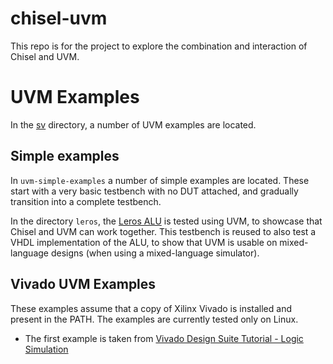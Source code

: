 # chisel-uvm

This repo is for the project to explore the combination and interaction of Chisel
and UVM.


# UVM Examples
In the [sv](sv) directory, a number of UVM examples are located. 
## Simple examples
 In `uvm-simple-examples` a number of simple examples are located. These start with a very basic testbench with no DUT attached, and gradually transition into a complete testbench.

In the directory `leros`, the [Leros ALU](src/main/scala/leros/AluAccu.scala) is tested using UVM, to showcase that Chisel and UVM can work together. This testbench is reused to also test a VHDL implementation of the ALU, to show that UVM is usable on mixed-language designs (when using a mixed-language simulator). 



## Vivado UVM Examples
These examples assume that a copy of Xilinx Vivado is installed and present in the PATH. The examples are currently tested only on Linux.
* The first example is taken from [Vivado Design Suite Tutorial - Logic Simulation](https://www.xilinx.com/support/documentation/sw_manuals/xilinx2020_1/ug937-vivado-design-suite-simulation-tutorial.pdf)



